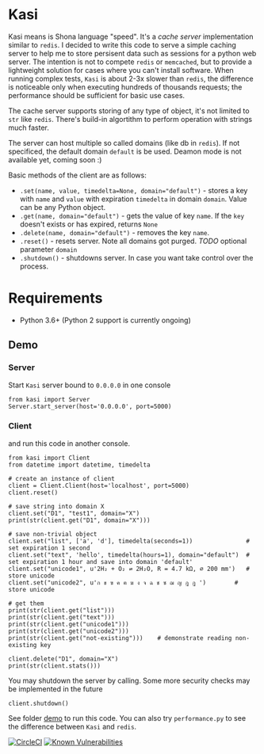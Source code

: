# Kasi
Kasi means is Shona language "speed". It's a *cache server* implementation similar to `redis`. I decided to write this code to serve a simple caching server to help me to store persisent data such as sessions for a python web server. The intention is not to compete `redis` or `memcached`, but to provide a lightweight solution for cases where you can't install software. When running complex tests, `Kasi` is about 2-3x slower than `redis`, the difference is noticeable only when executing hundreds of thousands requests; the performance should be sufficient for basic use cases.

The cache server supports storing of any type of object, it's not limited to `str` like `redis`. There's build-in algortithm to perform operation with strings much faster.

The server can host multiple so called domains (like db in `redis`). If not specificed, the default domain `default` is be used. Deamon mode is not available yet, coming soon :)

Basic methods of the client are as follows:
* `.set(name, value, timedelta=None, domain="default")` - stores a key with `name` and `value` with expiration `timedelta` in domain `domain`. Value can be any Python object.
* `.get(name, domain="default")` - gets the value of key `name`. If the `key` doesn't exists or has expired, returns `None`
* `.delete(name, domain="default")` - removes the key `name`.
* `.reset()` - resets server. Note all domains got purged. *TODO* optional parameter `domain`
* `.shutdown()` - shutdowns server. In case you want take control over the process.

# Requirements
* Python 3.6+ (Python 2 support is currently ongoing)

## Demo
### Server
Start `Kasi` server bound to `0.0.0.0` in one console
```
from kasi import Server
Server.start_server(host='0.0.0.0', port=5000)
```

### Client
and run this code in another console. 
```
from kasi import Client
from datetime import datetime, timedelta

# create an instance of client
client = Client.Client(host='localhost', port=5000)
client.reset()
    
# save string into domain X
client.set("D1", "test1", domain="X")
print(str(client.get("D1", domain="X")))

# save non-trivial object
client.set("list", ['a', 'd'], timedelta(seconds=1))               # set expiration 1 second
client.set("text", 'hello', timedelta(hours=1), domain="default")  # set expiration 1 hour and save into domain 'default'
client.set("unicode1", u'2H₂ + O₂ ⇌ 2H₂O, R = 4.7 kΩ, ⌀ 200 mm')   # store unicode
client.set("unicode2", u'ก ข ฃ ค ฅ ฆ ง จ ฉ ช ซ ฌ ญ ฎ ฏ ')        # store unicode

# get them
print(str(client.get("list")))
print(str(client.get("text")))
print(str(client.get("unicode1")))
print(str(client.get("unicode2")))
print(str(client.get("not-existing")))    # demonstrate reading non-existing key

client.delete("D1", domain="X")
print(str(client.stats()))
```

You may shutdown the server by calling. Some more security checks may be implemented in the future
```
client.shutdown() 
```
See folder [demo](https://github.com/lhotakj/Kasi/tree/master/demo) to run this code. You can also try `performance.py` to see the difference between `Kasi` and `redis`.

[![CircleCI](https://circleci.com/gh/lhotakj/Kasi/tree/master.svg?style=svg&circle-token=3b00590f1211a956d5ab9d210c0ff59ea10b19d7)](https://circleci.com/gh/lhotakj/Kasi/tree/master)
 [![Known Vulnerabilities](https://snyk.io/test/github/lhotakj/Kasi/badge.svg)](https://snyk.io/test/github/lhotakj/Kasi) 
